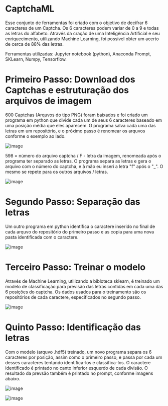 # CaptchaML

Esse conjunto de ferramentas foi criado com o objetivo de decifrar 6 caracteres de um Captcha. Os 6 caracteres podem variar de 0 a 9 e todas as letras do alfabeto.
Através da cração de uma Inteligência Artificial e seu enriquecimento, utilizando Machine Learning, foi possivel obter um acerto de cerca de 88% das letras.

Ferramentas utilizadas: Jupyter notebook (python), Anaconda Prompt, SKLearn, Numpy, Tensorflow.

#  Primeiro Passo: Download dos Captchas e estruturação dos arquivos de imagem
600 Captchas (Arquvos do tipo PNG) foram baixados e foi criado um programa em python que divide cada um de seus 6 caracteres baseado em uma posição média que eles aparecem. O    programa salva cada uma das letras em um repositório, e o próximo passo é renomear os arquvos conforme o exemplo ao lado.
  
![image](https://user-images.githubusercontent.com/55901438/110069193-1224e780-7d56-11eb-91b8-327c3ef3c006.png)

598 = número do arquivo captcha / F - letra da imagem, renomeada após o programa ter separado as letras. O programa separa as letras e gera o arquivo com o número do captcha, e à mão eu inseri a letra "f" após o "_". O mesmo se repete para os outros arquivos / letras.  

![image](https://user-images.githubusercontent.com/55901438/110070675-3df59c80-7d59-11eb-9bc4-30a3f0e08932.png)


#  Segundo Passo: Separação das letras
Um outro programa em python identifica o caractere inserido no final de cada arquvo do repositório do primeiro passo e as copia para uma nova pasta identificada com o caractere.
  
![image](https://user-images.githubusercontent.com/55901438/110072869-3506ca00-7d5d-11eb-97ac-dea98412ec71.png)

#  Terceiro Passo: Treinar o modelo
Através de Machine Learning, utilizando a bibloteca sklearn, é treinado um modelo de classificação para previsão das letras contidas em cada uma das 6 posições do captcha. Os dados usados para o treinamento são os repositórios de cada caractere, especificados no segundo passo.

![image](https://user-images.githubusercontent.com/55901438/110074551-2a99ff80-7d60-11eb-987c-3cd75576f749.png)

# Quinto Passo: Identificação das letras
Com o modelo (arquvo .hdf5) treinado, um novo programa separa os 6 caracteres por posição, assim como o primeiro passo, e passa por cada um desses caracteres tentando identifica-los e classifica-los. O caractere identificado é printado no canto inferior esquerdo de cada divisão. O resultado da prevsão também é printado no prompt, conforme imagens abaixo.

![image](https://user-images.githubusercontent.com/55901438/110194349-e1f14d80-7e16-11eb-807f-733d89d81c50.png)

![image](https://user-images.githubusercontent.com/55901438/110194526-62b04980-7e17-11eb-9dff-3069386be2dc.png)
